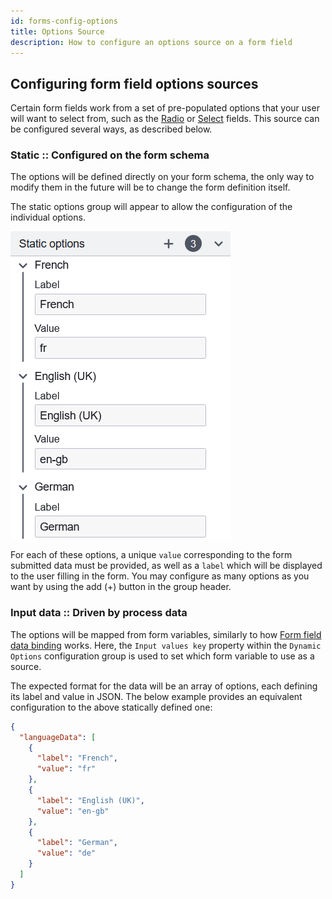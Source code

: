 ```yaml
---
id: forms-config-options
title: Options Source
description: How to configure an options source on a form field
---
```


## Configuring form field options sources

Certain form fields work from a set of pre-populated options that your user will want to select from, such as the [Radio](../form-element-library/forms-element-library-radio.md) or [Select](../form-element-library/forms-element-library-select.md) fields. This source can be configured several ways, as described below.

### Static :: Configured on the form schema

The options will be defined directly on your form schema, the only way to modify them in the future will be to change the form definition itself.

The static options group will appear to allow the configuration of the individual options.

![Static Options Group Image](../assets/static-options-example.png)

For each of these options, a unique `value` corresponding to the form submitted data must be provided, as well as a `label` which will be displayed to the user filling in the form. You may configure as many options as you want by using the add (+) button in the group header.

### Input data :: Driven by process data

The options will be mapped from form variables, similarly to how [Form field data binding](./forms-config-data-binding.md) works. Here, the `Input values key` property within the `Dynamic Options` configuration group is used to set which form variable to use as a source.

The expected format for the data will be an array of options, each defining its label and value in JSON. The below example provides an equivalent configuration to the above statically defined one:

```json
{
  "languageData": [
    {
      "label": "French",
      "value": "fr"
    },
    {
      "label": "English (UK)",
      "value": "en-gb"
    },
    {
      "label": "German",
      "value": "de"
    }
  ]
}
```
